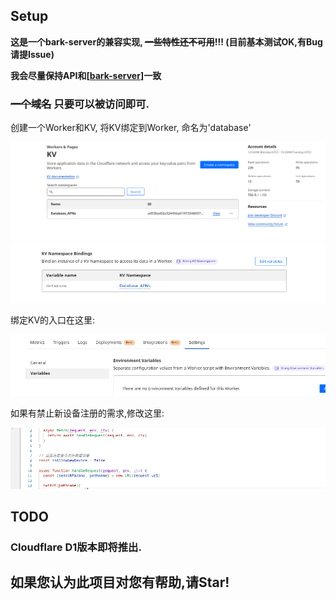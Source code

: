 ## Setup

**这是一个bark-server的兼容实现, ~~一些特性还不可用~~!!! (目前基本测试OK,有Bug请提Issue)**

**我会尽量保持API和[[bark-server](https://github.com/Finb/bark-server)]一致**

### ~~一个域名~~ 只要可以被访问即可.

创建一个Worker和KV, 将KV绑定到Worker, 命名为'database'

<img src="doc/images/Screenshot from 2023-10-24 08-54-05.png">

<img src="doc/images/Screenshot from 2023-10-24 08-54-31.png">

绑定KV的入口在这里:

<img src="doc/images/Screenshot from 2023-10-25 22-05-51.png">

如果有禁止新设备注册的需求,修改这里:

<img src="doc/images/Screenshot from 2023-10-25 22-05-13.png">


## TODO

### Cloudflare D1版本即将推出.

## 如果您认为此项目对您有帮助,请Star!
